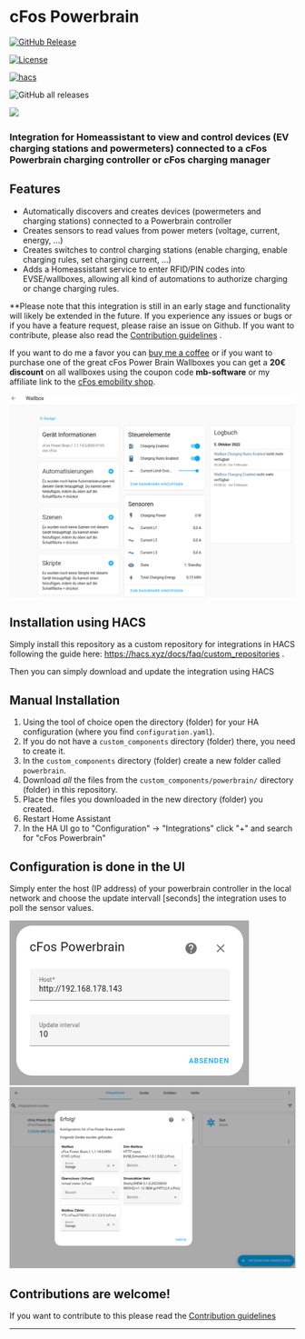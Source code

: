 # cFos Powerbrain

[![GitHub Release][releases-shield]][releases]

[![License][license-shield]](LICENSE)

[![hacs][hacsbadge]][hacs]

![GitHub all releases](https://img.shields.io/github/downloads/mb-software/homeassistant-powerbrain/total?style=for-the-badge)

<a href="https://www.buymeacoffee.com/mbsoftware"><img src="https://img.buymeacoffee.com/button-api/?text=Buy me a coffee&emoji=&slug=mbsoftware&button_colour=FFDD00&font_colour=000000&font_family=Cookie&outline_colour=000000&coffee_colour=ffffff" /></a>

### Integration for Homeassistant to view and control devices (EV charging stations and powermeters) connected to a cFos Powerbrain charging controller or cFos charging manager

## Features

- Automatically discovers and creates devices (powermeters and charging stations) connected to a Powerbrain controller
- Creates sensors to read values from power meters (voltage, current, energy, ...)
- Creates switches to control charging stations (enable charging, enable charging rules, set charging current, ...)
- Adds a Homeassistant service to enter RFID/PIN codes into EVSE/wallboxes, allowing all kind of automations to authorize charging or change charging rules.

\*\*Please note that this integration is still in an early stage and functionality will likely be extended in the future. If you experience any issues or bugs or if you have a feature request, please raise an issue on Github. If you want to contribute, please also read the [Contribution guidelines](CONTRIBUTING.md) .

If you want to do me a favor you can [buy me a coffee] or if you want to purchase one of the great cFos Power Brain Wallboxes you can get a <b>20€ discount</b> on all wallboxes using the coupon code <b>mb-software</b> or my affiliate link to the <a href="https://shop.cfos-emobility.de/markus-bitzer">cFos emobility shop</a>.

![example][exampleimg]

## Installation using HACS

Simply install this repository as a custom repository for integrations in HACS following the guide here:
https://hacs.xyz/docs/faq/custom_repositories .

Then you can simply download and update the integration using HACS

## Manual Installation

1. Using the tool of choice open the directory (folder) for your HA configuration (where you find `configuration.yaml`).
2. If you do not have a `custom_components` directory (folder) there, you need to create it.
3. In the `custom_components` directory (folder) create a new folder called `powerbrain`.
4. Download _all_ the files from the `custom_components/powerbrain/` directory (folder) in this repository.
5. Place the files you downloaded in the new directory (folder) you created.
6. Restart Home Assistant
7. In the HA UI go to "Configuration" -> "Integrations" click "+" and search for "cFos Powerbrain"

## Configuration is done in the UI

Simply enter the host (IP address) of your powerbrain controller in the local network and choose the update intervall [seconds] the integration uses to poll the sensor values.

![config1img]
![config2img]

## Contributions are welcome!

If you want to contribute to this please read the [Contribution guidelines](CONTRIBUTING.md)

---

[buy me a coffee]: https://www.buymeacoffee.com/mbsoftware
[commits-shield]: https://img.shields.io/github/commit-activity/y/mb-software/homeassistant-powerbrain.svg?style=for-the-badge
[commits]: https://github.com/mb-software/homeassistant-powerbrain/commits/main
[hacs]: https://hacs.xyz
[hacsbadge]: https://img.shields.io/badge/HACS-Custom-orange.svg?style=for-the-badge
[exampleimg]: doc/evse.png
[config1img]: doc/ConfigFlow.png
[config2img]: doc/device_discovery.png
[license-shield]: https://img.shields.io/github/license/mb-software/homeassistant-powerbrain.svg?style=for-the-badge
[maintenance-shield]: https://img.shields.io/badge/maintainer-%40mb-software-blue.svg?style=for-the-badge
[pre-commit]: https://github.com/pre-commit/pre-commit
[pre-commit-shield]: https://img.shields.io/badge/pre--commit-enabled-brightgreen?style=for-the-badge
[releases-shield]: https://img.shields.io/github/release/mb-software/homeassistant-powerbrain.svg?style=for-the-badge
[releases]: https://github.com/mb-software/homeassistant-powerbrain/releases
[user_profile]: https://github.com/mb-software

